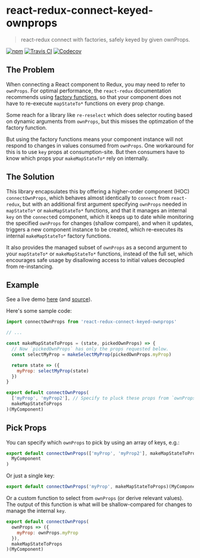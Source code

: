 # react-redux-connect-keyed-ownprops

> react-redux connect with factories, safely keyed by given ownProps.

[![npm](https://img.shields.io/npm/v/react-redux-connect-keyed-ownprops.svg)](https://www.npmjs.com/package/react-redux-connect-keyed-ownprops)
[![Travis CI](https://img.shields.io/travis/AndersDJohnson/react-redux-connect-keyed-ownprops.svg)](https://travis-ci.org/AndersDJohnson/react-redux-connect-keyed-ownprops)
[![Codecov](https://img.shields.io/codecov/c/github/AndersDJohnson/react-redux-connect-keyed-ownprops.svg)](https://codecov.io/gh/AndersDJohnson/react-redux-connect-keyed-ownprops)

## The Problem

When connecting a React component to Redux, you may need to refer to `ownProps`.
For optimal performance, the `react-redux` documentation
recommends using [factory functions](https://react-redux.js.org/api/connect#factory-functions),
so that your component does not have to re-execute `mapStateTo*` functions on every prop change.

Some reach for a library like `re-reselect` which does selector routing based on dynamic
arguments from `ownProps`, but this misses the optimzation of the factory function.

But using the factory functions means your component instance
will not respond to changes in values consumed from `ownProps`.
One workaround for this is to use `key` props at consumption-site.
But then consumers have to know which props your `makeMapStateTo*` rely on internally.

## The Solution

This library encapsulates this by offering a higher-order component (HOC) `connectOwnProps`,
which behaves almost identically to `connect` from `react-redux`, but with an additional
first argument specifying `ownProps` needed in `mapStateTo*` or `makeMapStateTo*` functions,
and that it manages an internal `key` on the `connect`ed component, which it keeps up to date
while monitoring the specified `ownProps` for changes (shallow compare), and when it updates,
triggers a new component instance to be created, which re-executes its internal
`makeMapStateTo*` factory functions.

It also provides the managed subset of `ownProps` as a second argument to your `mapStateTo*` or `makeMapStateTo*` functions, instead of the full set, which encourages
safe usage by disallowing access to initial values decoupled from re-instancing.

## Example

See a live demo [here](https://andersdjohnson.com/react-redux-connect-keyed-ownprops) (and [source](src/demo.js)).

Here's some sample code:

```js
import connectOwnProps from 'react-redux-connect-keyed-ownprops'

// ...

const makeMapStateToProps = (state, pickedOwnProps) => {
  // Now `pickedOwnProps` has only the props requested below.
  const selectMyProp = makeSelectMyProp(pickedOwnProps.myProp)

  return state => ({
    myProp: selectMyProp(state)
  })
}

export default connectOwnProps(
  ['myProp', 'myProp2'], // Specify to pluck these props from `ownProps`.
  makeMapStateToProps
)(MyComponent)
```

## Pick Props

You can specify which `ownProps` to pick by using an array of keys, e.g.:

```js
export default connectOwnProps(['myProp', 'myProp2'], makeMapStateToProps)(
  MyComponent
)
```

Or just a single key:

```js
export default connectOwnProps('myProp', makeMapStateToProps)(MyComponent)
```

Or a custom function to select from `ownProps` (or derive relevant values).
The output of this function is what will be shallow-compared for changes to manage the internal `key`.

```js
export default connectOwnProps(
  ownProps => ({
    myProp: ownProps.myProp
  }),
  makeMapStateToProps
)(MyComponent)
```
